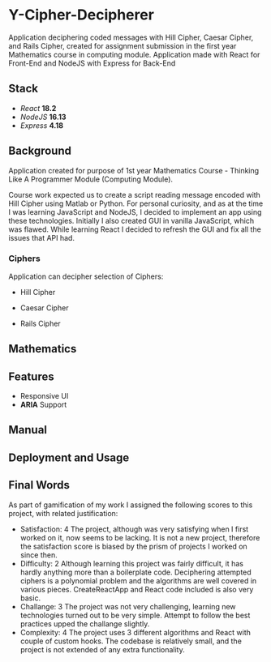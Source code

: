 <!--
{
  "META":
  {
    "TYPE": "WebAPP-FULLSTACK",
    "READY": true,
    "MAIN":
    [
      "React",
      "NodeJS"
    ],
    "TAGS":
    [
      "JavaScript",
      "CSS",
      "Web-Development",
      "NextJS",
      "React",
      "UX",
      "GitHub",
      "Front-End",
      "Back-End",
      "REST",
      "Express",
      "API",
      "Ciphers",
      "Cryptography",
      "Mathematics"
    ],
    "STATS":
    {
      "SATISFACTION": "4",
      "DIFFICULTY": "2",
      "CHALLENGE": "3",
      "COMPLEXITY": "4"
    }
  }
}
-->

# Y-Cipher-Decipherer

Application deciphering coded messages with Hill Cipher, Caesar Cipher, and
Rails Cipher, created for assignment submission in the first year Mathematics
course in computing module. Application made with React for Front-End and NodeJS
with Express for Back-End

## Stack

- _React_ **18.2**
- _NodeJS_ **16.13**
- _Express_ **4.18**

## Background

Application created for purpose of 1st year Mathematics Course - Thinking Like A
Programmer Module (Computing Module).

Course work expected us to create a script reading message encoded with Hill
Cipher using Matlab or Python. For personal curiosity, and as at the time I was
learning JavaScript and NodeJS, I decided to implement an app using these
technologies. Initially I also created GUI in vanilla JavaScript, which was
flawed. While learning React I decided to refresh the GUI and fix all the issues
that API had.

### Ciphers

Application can decipher selection of Ciphers:

- Hill Cipher

- Caesar Cipher

- Rails Cipher

## Mathematics

## Features

- Responsive UI
- **ARIA** Support

## Manual

## Deployment and Usage

## Final Words

As part of gamification of my work I assigned the following scores to this
project, with related justification:

- Satisfaction: 4 The project, although was very satisfying when I first worked
  on it, now seems to be lacking. It is not a new project, therefore the
  satisfaction score is biased by the prism of projects I worked on since then.
- Difficulty: 2 Although learning this project was fairly difficult, it has
  hardly anything more than a boilerplate code. Deciphering attempted ciphers is
  a polynomial problem and the algorithms are well covered in various pieces.
  CreateReactApp and React code included is also very basic.
- Challange: 3 The project was not very challenging, learning new technologies
  turned out to be very simple. Attempt to follow the best practices upped the
  challange slightly.
- Complexity: 4 The project uses 3 different algorithms and React with couple of
  custom hooks. The codebase is relatively small, and the project is not
  extended of any extra functionality.
